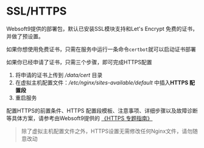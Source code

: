 # SSL/HTTPS

Websoft9提供的部署包，默认已安装SSL模块支持和Let's Encrypt 免费的证书，并做了预设置。

如果你想使用免费证书，只需在服务中运行一条命令`certbot`就可以启动证书部署

如果你已经申请了证书，只需三个步骤，即可完成HTTPS配置

1. 将申请的证书上传到 */data/cert* 目录
2. 在虚拟主机配置文件：*/etc/nginx/sites-available/default* 中插入**HTTPS 配置段**
3. 重启服务

配置HTTPS的前置条件、HTTPS 配置段模板、注意事项、详细步骤以及故障诊断等具体方案，请参考由Websoft9提供的 [《HTTPS 专题指南》](https://support.websoft9.com/docs/faq/zh/tech-https.html)

> 除了虚拟主机配置文件之外，HTTPS设置无需修改任何Nginx文件，请勿随意改动